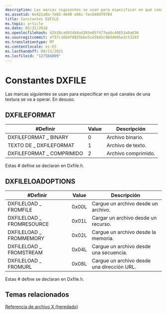 ```yaml
---
description: Las marcas siguientes se usan para especificar en qué canales de una textura se va a operar. En desuso.
ms.assetid: 6e421a0a-7e82-4640-a96c-7ec648df970d
title: Constantes DXFILE
ms.topic: article
ms.date: 05/31/2018
ms.openlocfilehash: 42b20ca9934b9a4203e05f477ea8c40853a0a836
ms.sourcegitcommit: d75fc10b9f0825bbe5ce5045c90d4045e3c53243
ms.translationtype: MT
ms.contentlocale: es-ES
ms.lasthandoff: 09/13/2021
ms.locfileid: "127566009"
---
```

# <a name="dxfile-constants"></a>Constantes DXFILE

Las marcas siguientes se usan para especificar en qué canales de una textura se va a operar. En desuso.

## <a name="dxfileformat"></a>DXFILEFORMAT



| \#Definir                 | Value | Descripción      |
|--------------------------|-------|------------------|
| DXFILEFORMAT \_ BINARY     | 0     | Archivo binario.     |
| TEXTO DE \_ DXFILEFORMAT       | 1     | Archivo de texto.       |
| DXFILEFORMAT \_ COMPRIMIDO | 2     | Archivo comprimido. |



 

Estas \# define se declaran en Dxfile.h.

## <a name="dxfileloadoptions"></a>DXFILELOADOPTIONS



| \#Definir                 | Value | Descripción                  |
|--------------------------|-------|------------------------------|
| DXFILELOAD \_ FROMFILE     | 0x00L | Cargue un archivo desde un archivo.     |
| DXFILELOAD \_ FROMRESOURCE | 0x01L | Cargar un archivo desde un recurso. |
| DXFILELOAD \_ FROMMEMORY   | 0x02L | Cargue un archivo desde la memoria.     |
| DXFILELOAD \_ FROMSTREAM   | 0x04L | Cargue un archivo desde una secuencia.   |
| DXFILELOAD \_ FROMURL      | 0x08L | Cargue un archivo desde una dirección URL.      |



 

Estas \# define se declaran en Dxfile.h.

## <a name="related-topics"></a>Temas relacionados

<dl> <dt>

[Referencia de archivo X (heredado)](dx9-graphics-reference-x-file.md)
</dt> </dl>

 

 



